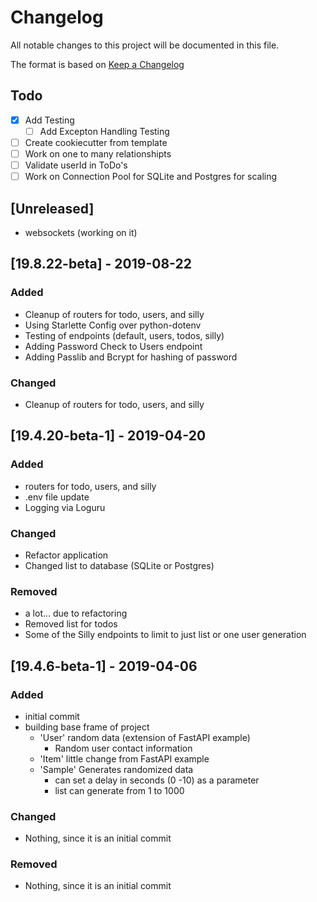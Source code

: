# Changelog
All notable changes to this project will be documented in this file.

The format is based on [Keep a Changelog](https://keepachangelog.com/en/1.0.0/)

## Todo
- [X] Add Testing
  - [ ] Add Excepton Handling Testing
- [ ] Create cookiecutter from template
- [ ] Work on one to many relationshipts
- [ ] Validate userId in ToDo's
- [ ] Work on Connection Pool for SQLite and Postgres for scaling

## [Unreleased]
- websockets (working on it)

## [19.8.22-beta] - 2019-08-22
### Added
- Cleanup of routers for todo, users, and silly
- Using Starlette Config over python-dotenv
- Testing of endpoints (default, users, todos, silly)
- Adding Password Check to Users endpoint
- Adding Passlib and Bcrypt for hashing of password

### Changed
- Cleanup of routers for todo, users, and silly


## [19.4.20-beta-1] - 2019-04-20
### Added
- routers for todo, users, and silly
- .env file update
- Logging via Loguru

### Changed
- Refactor application
- Changed list to database (SQLite or Postgres)

### Removed
- a lot... due to refactoring
- Removed list for todos
- Some of the Silly endpoints to limit to just list or one user generation

## [19.4.6-beta-1] - 2019-04-06
### Added
- initial commit
- building base frame of project
  - 'User' random data (extension of FastAPI example)
    - Random user contact information
  - 'Item' little change from FastAPI example
  - 'Sample' Generates randomized data
    - can set a delay in seconds (0 -10) as a parameter
    - list can generate from 1 to 1000

### Changed
- Nothing, since it is an initial commit

### Removed
- Nothing, since it is an initial commit
